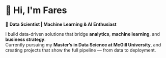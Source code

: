 # 👋 Hi, I'm Fares  

🎯 **Data Scientist | Machine Learning & AI Enthusiast**  

I build data-driven solutions that bridge **analytics**, **machine learning**, and **business strategy**.  
Currently pursuing my **Master’s in Data Science at McGill University**, and creating projects that show the full pipeline — from data to deployment.  
